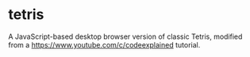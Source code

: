 # tetris

A JavaScript-based desktop browser version of classic Tetris, modified from a https://www.youtube.com/c/codeexplained tutorial.

